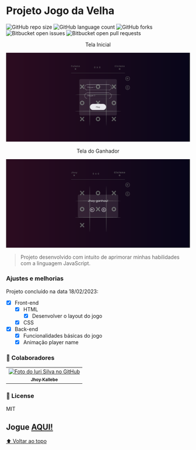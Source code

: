 # Projeto Jogo da Velha

![GitHub repo size](https://img.shields.io/github/repo-size/Jhoy-Kallebe/Jogo_da_Velha?style=for-the-badge)
![GitHub language count](https://img.shields.io/github/languages/count/Jhoy-Kallebe/Jogo_da_Velha?style=for-the-badge)
![GitHub forks](https://img.shields.io/github/forks/Jhoy-Kallebe/Jogo_da_Velha?style=for-the-badge)
![Bitbucket open issues](https://img.shields.io/bitbucket/issues/Jhoy-Kallebe/Jogo_da_Velha?style=for-the-badge)
![Bitbucket open pull requests](https://img.shields.io/bitbucket/pr-raw/Jhoy-Kallebe/Jogo_da_Velha?style=for-the-badge)

<p align="center">Tela Inicial</p>
<p align="center">
  <img src="play-game.png" width="600px;" alt="imagem tela inicial">
</p>
<p align="center">Tela do Ganhador</p>
<p align="center">
  <img src="game-win.png" width="600px;" alt="imagem tela ganhador">
</p>

> Projeto desenvolvido com intuito de aprimorar minhas habilidades com a linguagem JavaScript.
### Ajustes e melhorias
Projeto concluído na data 18/02/2023:

- [x] Front-end
  - [x] HTML
    - [x] Desenvolver o layout do jogo
  - [x] CSS
- [x] Back-end
  - [x] Funcionalidades básicas do jogo
  - [x] Animação player name

### 🤝 Colaboradores

<table>
  <tr>
    <td align="center">
      <a href="https://github.com/Jhoy-Kallebe">
        <img src="https://avatars.githubusercontent.com/u/98123726?v=4" width="100px;" alt="Foto do Iuri Silva no GitHub"/><br>
        <sub>
          <b>Jhoy Kallebe</b>
        </sub>
      </a>
    </td>
  </tr>
</table>

### 📝 License

MIT

## Jogue <a href="https://jhoy-kallebe.github.io/Jogo_da_Velha/app/src/">AQUI!</a>

[⬆ Voltar ao topo](#projeto-jogo-da-velha)<br>
